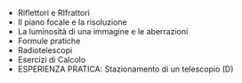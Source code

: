 - Riflettori e RIfrattori
- Il piano focale e la risoluzione
- La luminosità di una immagine e le aberrazioni
- Formule pratiche
- Radiotelescopi
- Esercizi di Calcolo
- ESPERIENZA PRATICA: Stazionamento di un telescopio (D)